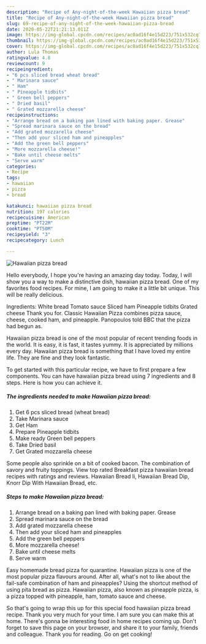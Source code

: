 ```yaml
---
description: "Recipe of Any-night-of-the-week Hawaiian pizza bread"
title: "Recipe of Any-night-of-the-week Hawaiian pizza bread"
slug: 69-recipe-of-any-night-of-the-week-hawaiian-pizza-bread
date: 2020-05-22T21:21:13.011Z
image: https://img-global.cpcdn.com/recipes/ac0ad16f4e15d223/751x532cq70/hawaiian-pizza-bread-recipe-main-photo.jpg
thumbnail: https://img-global.cpcdn.com/recipes/ac0ad16f4e15d223/751x532cq70/hawaiian-pizza-bread-recipe-main-photo.jpg
cover: https://img-global.cpcdn.com/recipes/ac0ad16f4e15d223/751x532cq70/hawaiian-pizza-bread-recipe-main-photo.jpg
author: Lula Thomas
ratingvalue: 4.8
reviewcount: 9
recipeingredient:
- "6 pcs sliced bread wheat bread"
- " Marinara sauce"
- " Ham"
- " Pineapple tidbits"
- " Green bell peppers"
- " Dried basil"
- " Grated mozzarella cheese"
recipeinstructions:
- "Arrange bread on a baking pan lined with baking paper. Grease"
- "Spread marinara sauce on the bread"
- "Add grated mozzarella cheese"
- "Then add your sliced ham and pineapples"
- "Add the green bell peppers"
- "More mozzarella cheese!"
- "Bake until cheese melts"
- "Serve warm"
categories:
- Recipe
tags:
- hawaiian
- pizza
- bread

katakunci: hawaiian pizza bread 
nutrition: 197 calories
recipecuisine: American
preptime: "PT22M"
cooktime: "PT50M"
recipeyield: "3"
recipecategory: Lunch

---
```



![Hawaiian pizza bread](https://img-global.cpcdn.com/recipes/ac0ad16f4e15d223/751x532cq70/hawaiian-pizza-bread-recipe-main-photo.jpg)

Hello everybody, I hope you're having an amazing day today. Today, I will show you a way to make a distinctive dish, hawaiian pizza bread. One of my favorites food recipes. For mine, I am going to make it a little bit unique. This will be really delicious.

Ingredients: White bread Tomato sauce Sliced ham Pineapple tidbits Grated cheese Thank you for. Classic Hawaiian Pizza combines pizza sauce, cheese, cooked ham, and pineapple. Panopoulos told BBC that the pizza had begun as.

Hawaiian pizza bread is one of the most popular of recent trending foods in the world. It is easy, it is fast, it tastes yummy. It is appreciated by millions every day. Hawaiian pizza bread is something that I have loved my entire life. They are fine and they look fantastic.


To get started with this particular recipe, we have to first prepare a few components. You can have hawaiian pizza bread using 7 ingredients and 8 steps. Here is how you can achieve it.

<!--inarticleads1-->

##### The ingredients needed to make Hawaiian pizza bread:

1. Get 6 pcs sliced bread (wheat bread)
1. Take  Marinara sauce
1. Get  Ham
1. Prepare  Pineapple tidbits
1. Make ready  Green bell peppers
1. Take  Dried basil
1. Get  Grated mozzarella cheese


Some people also sprinkle on a bit of cooked bacon. The combination of savory and fruity toppings. View top rated Breakfast pizza hawaiian bread recipes with ratings and reviews. Hawaiian Bread Ii, Hawaiian Bread Dip, Knorr Dip With Hawaiian Bread, etc. 

<!--inarticleads2-->

##### Steps to make Hawaiian pizza bread:

1. Arrange bread on a baking pan lined with baking paper. Grease
1. Spread marinara sauce on the bread
1. Add grated mozzarella cheese
1. Then add your sliced ham and pineapples
1. Add the green bell peppers
1. More mozzarella cheese!
1. Bake until cheese melts
1. Serve warm


Easy homemade bread pizza for quarantine. Hawaiian pizza is one of the most popular pizza flavours around. After all, what&#39;s not to like about the fail-safe combination of ham and pineapples? Using the shortcut method of using pita bread as pizza. Hawaiian pizza, also known as pineapple pizza, is a pizza topped with pineapple, ham, tomato sauce and cheese. 

So that's going to wrap this up for this special food hawaiian pizza bread recipe. Thank you very much for your time. I am sure you can make this at home. There's gonna be interesting food in home recipes coming up. Don't forget to save this page on your browser, and share it to your family, friends and colleague. Thank you for reading. Go on get cooking!
